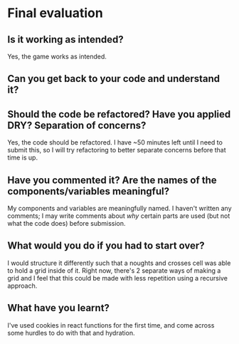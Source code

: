 # Final evaluation
## Is it working as intended?
Yes, the game works as intended.

## Can you get back to your code and understand it?


## Should the code be refactored? Have you applied DRY? Separation of concerns?
Yes, the code should be refactored. I have ~50 minutes left until I need to submit this, so I will try refactoring to better separate concerns before that time is up.

## Have you commented it? Are the names of the components/variables meaningful?
My components and variables are meaningfully named. I haven't written any comments; I may write comments about *why* certain parts are used (but not what the code does) before submission.

## What would you do if you had to start over?
I would structure it differently such that a noughts and crosses cell was able to hold a grid inside of it. Right now, there's 2 separate ways of making a grid and I feel that this could be made with less repetition using a recursive approach.

## What have you learnt?
I've used cookies in react functions for the first time, and come across some hurdles to do with that and hydration.
